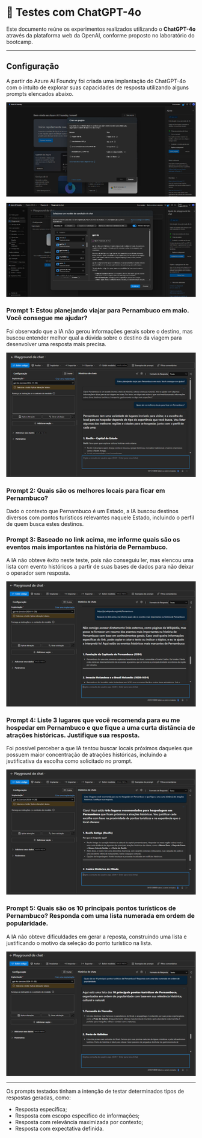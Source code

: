 # 📄 Testes com ChatGPT-4o

Este documento reúne os experimentos realizados utilizando o **ChatGPT-4o** através da plataforma web da OpenAI, conforme proposto no laboratório do bootcamp.

---

## Configuração

A partir do Azure Ai Foundry foi criada uma implantação do ChatGPT-4o com o intuito de explorar suas capacidades de resposta utilizando alguns prompts elencados abaixo.

![Criação do projeto no Azure Ai Foundry](../images/explorando-chatgpt-4o/criacao.png)

![Implantação do modelo](../images/explorando-chatgpt-4o/Implantação-do-modelo-GPT-4o.png)

### Prompt 1: Estou planejando viajar para Pernambuco em maio. Você consegue me ajudar?

Foi observado que a IA não gerou informações gerais sobre o destino, mas buscou entender melhor qual a dúvida sobre o destino da viagem para desenvolver uma resposta mais precisa.

![Prompt 1 e 2](../images/explorando-chatgpt-4o/Primeiros-prompts.png)

### Prompt 2: Quais são os melhores locais para ficar em Pernambuco?

Dado o contexto que Pernambuco é um Estado, a IA buscou destinos diversos com pontos turísticos relevantes naquele Estado, incluindo o perfil de quem busca estes destinos.

### Prompt 3: Baseado no link acima, me informe quais são os eventos mais importantes na história de Pernambuco.

A IA não obteve êxito neste teste, pois não conseguiu ler, mas elencou uma lista com evento históricos a partir de suas bases de dados para não deixar o operador sem resposta.

![Prompt 3](../images/explorando-chatgpt-4o/Terceiro-prompt.png)

### Prompt 4: Liste 3 lugares que você recomenda para eu me hospedar em Pernambuco e que fique a uma curta distância de atrações históricas. Justifique sua resposta.

Foi possível perceber a que IA tentou buscar locais próximos daqueles que possuem maior concentração de atrações históricas, incluindo a jsutificativa da escolha como solicitado no prompt.

![Prompt 4](../images/explorando-chatgpt-4o/Quarto-prompt.png)

### Prompt 5: Quais são os 10 principais pontos turísticos de Pernambuco? Responda com uma lista numerada em ordem de popularidade.

A IA não obteve dificuldades em gerar a reposta, construindo uma lista e justificando o motivo da seleção do ponto turístico na lista.

![Prompt 5](../images/explorando-chatgpt-4o/Quinto-prompt.png)

---

Os prompts testados tinham a intenção de testar determinados tipos de respostas geradas, como:
- Resposta específica;
- Resposta com escopo específico de informações;
- Resposta com relevância maximizada por contexto;
- Resposta com expectativa definida.
